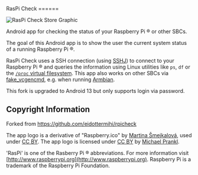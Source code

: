 RasPi Check ======

![RasPi Check Store Graphic](graphics/web_1024_500.jpg)

Android app for checking the status of your Raspberry Pi ® or other SBCs.

The goal of this Android app is to show the user the current system status of a running Raspberry Pi ®.

RasPi Check uses a SSH connection (using [SSHJ](https://github.com/hierynomus/sshj)) to connect to your Raspberry Pi ® and queries the information using Linux utilities like `ps`, `df` or the [`/proc` virtual filesystem](https://www.tldp.org/LDP/Linux-Filesystem-Hierarchy/html/proc.html). This app also works on other SBCs via [fake_vcgencmd](https://github.com/clach04/fake_vcgencmd), e.g. when running [Armbian](https://www.armbian.com).

This fork is upgraded to Android 13 but only supports login via password.

Copyright Information
------------

Forked from https://github.com/eidottermihi/rpicheck

The app logo is a derivative of "Raspberry.ico" by [Martina Šmejkalová](http://www.sireasgallery.com/), used under [CC BY](http://creativecommons.org/licenses/by/2.0/). The app logo is licensed under [CC BY](http://creativecommons.org/licenses/by/2.0/) by [Michael Prankl](https://github.com/eidottermihi).

'RasPi' is one of the Rasberry Pi ® abbreviations. For more information visit [http://www.raspberrypi.org](http://www.raspberrypi.org). Raspberry Pi is a trademark of the Raspberry Pi Foundation.
